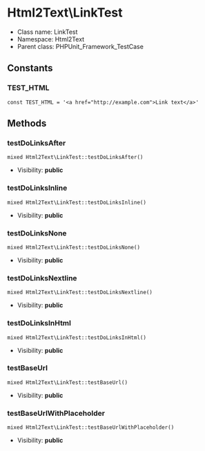 Html2Text\LinkTest
===============






* Class name: LinkTest
* Namespace: Html2Text
* Parent class: PHPUnit_Framework_TestCase



Constants
----------


### TEST_HTML

    const TEST_HTML = '<a href="http://example.com">Link text</a>'







Methods
-------


### testDoLinksAfter

    mixed Html2Text\LinkTest::testDoLinksAfter()





* Visibility: **public**




### testDoLinksInline

    mixed Html2Text\LinkTest::testDoLinksInline()





* Visibility: **public**




### testDoLinksNone

    mixed Html2Text\LinkTest::testDoLinksNone()





* Visibility: **public**




### testDoLinksNextline

    mixed Html2Text\LinkTest::testDoLinksNextline()





* Visibility: **public**




### testDoLinksInHtml

    mixed Html2Text\LinkTest::testDoLinksInHtml()





* Visibility: **public**




### testBaseUrl

    mixed Html2Text\LinkTest::testBaseUrl()





* Visibility: **public**




### testBaseUrlWithPlaceholder

    mixed Html2Text\LinkTest::testBaseUrlWithPlaceholder()





* Visibility: **public**



